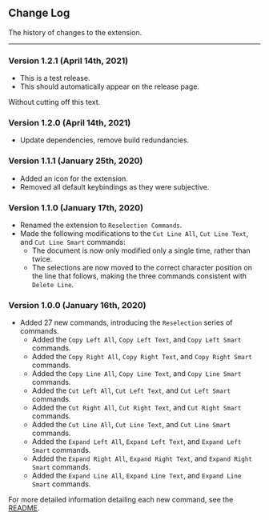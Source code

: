 ## Change Log

The history of changes to the extension.

---

### Version 1.2.1 (April 14th, 2021)

- This is a test release.
- This should automatically appear on the release page.

Without cutting off this text.

### Version 1.2.0 (April 14th, 2021)

- Update dependencies, remove build redundancies.

### Version 1.1.1 (January 25th, 2020)

- Added an icon for the extension.
- Removed all default keybindings as they were subjective.

### Version 1.1.0 (January 17th, 2020)

- Renamed the extension to `Reselection Commands`.
- Made the following modifications to the `Cut Line All`, `Cut Line Text`, and `Cut Line Smart` commands:
  + The document is now only modified only a single time, rather than twice.
  + The selections are now moved to the correct character position on the line that follows, making the three commands consistent with `Delete Line`.

### Version 1.0.0 (January 16th, 2020)

- Added 27 new commands, introducing the `Reselection` series of commands.
  + Added the `Copy Left All`, `Copy Left Text`, and `Copy Left Smart` commands.
  + Added the `Copy Right All`, `Copy Right Text`, and `Copy Right Smart` commands.
  + Added the `Copy Line All`, `Copy Line Text`, and `Copy Line Smart` commands.
  + Added the `Cut Left All`, `Cut Left Text`, and `Cut Left Smart` commands.
  + Added the `Cut Right All`, `Cut Right Text`, and `Cut Right Smart` commands.
  + Added the `Cut Line All`, `Cut Line Text`, and `Cut Line Smart` commands.
  + Added the `Expand Left All`, `Expand Left Text`, and `Expand Left Smart` commands.
  + Added the `Expand Right All`, `Expand Right Text`, and `Expand Right Smart` commands.
  + Added the `Expand Line All`, `Expand Line Text`, and `Expand Line Smart` commands.

For more detailed information detailing each new command, see the [README](README.md).
